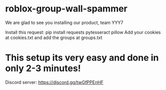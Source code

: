 # roblox-group-wall-spammer
We are glad to see you installing our product, team YYY7


Install this request: pip install requests pytesseract pillow
Add your cookies at cookies.txt and add the groups at groups.txt

# This setup its very easy and done in only 2-3 minutes!


Discord server:
https://discord.gg/twGfPPEnHF
